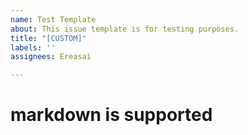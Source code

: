 ```yaml
---
name: Test Template
about: This issue template is for testing purposes.
title: "[CUSTOM]"
labels: ''
assignees: Ereasai

---
```


# markdown is supported

